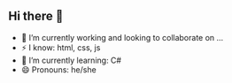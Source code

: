 ## Hi there 👋

- 🔭 I’m currently working and looking to collaborate on ...
- ⚡ I know: html, css, js
- 🌱 I’m currently learning: C#
- 😄 Pronouns: he/she
